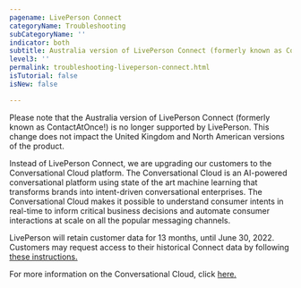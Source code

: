 ```yaml
---
pagename: LivePerson Connect
categoryName: Troubleshooting
subCategoryName: ''
indicator: both
subtitle: Australia version of LivePerson Connect (formerly known as ContactAtOnce!) is no longer supported by LivePerson
level3: ''
permalink: troubleshooting-liveperson-connect.html
isTutorial: false
isNew: false

---
```

Please note that the Australia version of LivePerson Connect (formerly known as ContactAtOnce!) is no longer supported by LivePerson.  This change does not impact the United Kingdom and North American versions of the product.  

Instead of LivePerson Connect, we are upgrading our customers to the Conversational Cloud platform. The Conversational Cloud is an AI-powered conversational platform using state of the art machine learning that transforms brands into intent-driven conversational enterprises. The Conversational Cloud makes it possible to understand consumer intents in real-time to inform critical business decisions and automate consumer interactions at scale on all the popular messaging channels. 

LivePerson will retain customer data for 13 months, until June 30, 2022. Customers may request access to their historical Connect data by following [these instructions.](https://liveperson.docsend.com/view/i9riwp2mknx4a5de)

For more information on the Conversational Cloud, click [here.](https://knowledge.liveperson.com/getting-started-the-liveperson-conversational-cloud.html)
